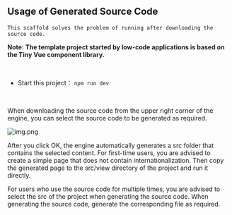 ## Usage of Generated Source Code

    This scaffold solves the problem of running after downloading the source code.

<b> Note: The template project started by low-code applications is based on the Tiny Vue component library.</b> 

<br>

- Start this project：
  ```npm run dev```

<br>

When downloading the source code from the upper right corner of the engine, you can select the source code to be generated as required.
</br>

![img.png](img.png)

After you click OK, the engine automatically generates a src folder that contains the selected content.
For first-time users, you are advised to create a simple page that does not contain internationalization. Then copy the generated page to the src/view directory of the project and run it directly.

For users who use the source code for multiple times, you are advised to select the src of the project when generating the source code. When generating the source code, generate the corresponding file as required.

